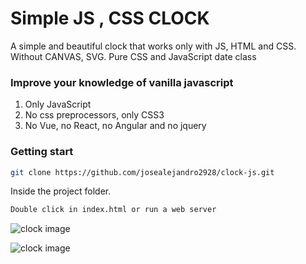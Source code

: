# Simple JS , CSS CLOCK


A simple and beautiful clock that works only with JS, HTML and CSS. Without CANVAS, SVG. Pure CSS and JavaScript date class

### Improve your knowledge of vanilla javascript
1. Only JavaScript
2. No css preprocessors, only CSS3
3. No Vue, no React, no Angular and no jquery



### Getting start

```sh
git clone https://github.com/josealejandro2928/clock-js.git
```
Inside the project folder.
```sh
Double click in index.html or run a web server
```

![clock image](https://havanatursa.com/assets/images/npm/clock-js-1.jpeg)

![clock image](https://havanatursa.com/assets/images/npm/clock-js-2.jpeg)
